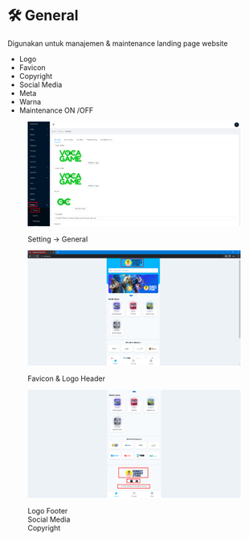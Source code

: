 # 🛠 General

Digunakan untuk manajemen & maintenance landing page website

* Logo
* Favicon
* Copyright
* Social Media
* Meta
* Warna
* Maintenance ON /OFF

<figure><img src="../../.gitbook/assets/image (32).png" alt=""><figcaption><p>Setting -> General</p></figcaption></figure>

<figure><img src="../../.gitbook/assets/image (66).png" alt=""><figcaption><p>Favicon &#x26; Logo Header</p></figcaption></figure>

<figure><img src="../../.gitbook/assets/image (72).png" alt=""><figcaption><p>Logo Footer<br>Social Media<br>Copyright</p></figcaption></figure>
